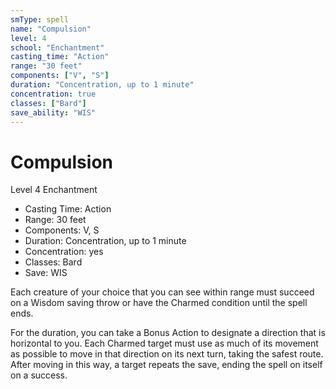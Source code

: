 ```yaml
---
smType: spell
name: "Compulsion"
level: 4
school: "Enchantment"
casting_time: "Action"
range: "30 feet"
components: ["V", "S"]
duration: "Concentration, up to 1 minute"
concentration: true
classes: ["Bard"]
save_ability: "WIS"
---
```


# Compulsion
Level 4 Enchantment

- Casting Time: Action
- Range: 30 feet
- Components: V, S
- Duration: Concentration, up to 1 minute
- Concentration: yes
- Classes: Bard
- Save: WIS

Each creature of your choice that you can see within range must succeed on a Wisdom saving throw or have the Charmed condition until the spell ends.

For the duration, you can take a Bonus Action to designate a direction that is horizontal to you. Each Charmed target must use as much of its movement as possible to move in that direction on its next turn, taking the safest route. After moving in this way, a target repeats the save, ending the spell on itself on a success.
